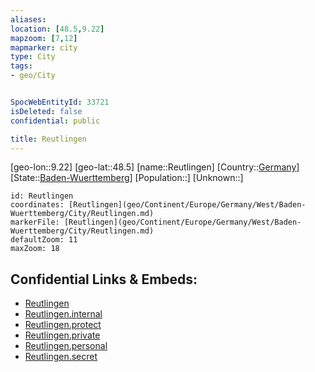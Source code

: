 ```yaml
---
aliases: 
location: [48.5,9.22]
mapzoom: [7,12] 
mapmarker: city 
type: City
tags:
- geo/City


SpocWebEntityId: 33721
isDeleted: false
confidential: public

title: Reutlingen
---
```

[geo-lon::9.22]
[geo-lat::48.5]
[name::Reutlingen]
[Country::[Germany](geo/Continent/Europe/Germany.md)]
[State::[Baden-Wuerttemberg](geo/Continent/Europe/Germany/West/Baden-Wuerttemberg.md)]
[Population::]
[Unknown::]


```leaflet
id: Reutlingen
coordinates: [Reutlingen](geo/Continent/Europe/Germany/West/Baden-Wuerttemberg/City/Reutlingen.md)
markerFile: [Reutlingen](geo/Continent/Europe/Germany/West/Baden-Wuerttemberg/City/Reutlingen.md)
defaultZoom: 11 
maxZoom: 18
```


## Confidential Links & Embeds: 
- [Reutlingen](../../../../../../../../_public/geo/Continent/Europe/Germany/West/Baden-Wuerttemberg/City/Reutlingen.md) 
- [Reutlingen.internal](../../../../../../../../_internal/geo/Continent/Europe/Germany/West/Baden-Wuerttemberg/City/Reutlingen.internal.md) 
- [Reutlingen.protect](../../../../../../../../_protect/geo/Continent/Europe/Germany/West/Baden-Wuerttemberg/City/Reutlingen.protect.md) 
- [Reutlingen.private](../../../../../../../../_private/geo/Continent/Europe/Germany/West/Baden-Wuerttemberg/City/Reutlingen.private.md) 
- [Reutlingen.personal](../../../../../../../../_personal/geo/Continent/Europe/Germany/West/Baden-Wuerttemberg/City/Reutlingen.personal.md) 
- [Reutlingen.secret](../../../../../../../../_secret/geo/Continent/Europe/Germany/West/Baden-Wuerttemberg/City/Reutlingen.secret.md) 
